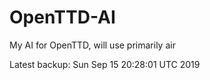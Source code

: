 # OpenTTD-AI
My AI for OpenTTD, will use primarily air

Latest backup: Sun Sep 15 20:28:01 UTC 2019
